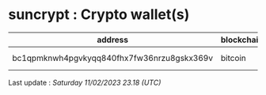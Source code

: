 # suncrypt : Crypto wallet(s)

| address | blockchain | Balance |
|---|---|---|
| bc1qpmknwh4pgvkyqq840fhx7fw36nrzu8gskx369v | bitcoin | $ 229544 |

Last update : _Saturday 11/02/2023 23.18 (UTC)_

